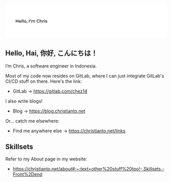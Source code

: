 ![hello](https://raw.githubusercontent.com/chez14/chez14/master/hello-01.svg)

## Hello, Hai, 你好, こんにちは！

I’m Chris, a software engineer in Indonesia.

Most of my code now resides on GitLab, where I can just integrate GitLab's CI/CD
stuff on there. Here's the link:
- GitLab → https://gitlab.com/chez14

I also write blogs!
- Blog → https://blog.christianto.net

Or... catch me elsewhere:
- Find me anywhere else → https://christianto.net/links

## Skillsets
Refer to my About page in my website: 
- https://christianto.net/about#:~:text=other%20stuff%20too!-,Skillsets,-Front%2Dend
